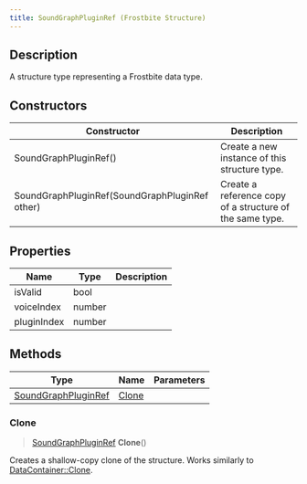 ```yaml
---
title: SoundGraphPluginRef (Frostbite Structure)
---
```

## Description

A structure type representing a Frostbite data type.

## Constructors

| Constructor                                    | Description                                              |
| ---------------------------------------------- | -------------------------------------------------------- |
| SoundGraphPluginRef()                          | Create a new instance of this structure type.            |
| SoundGraphPluginRef(SoundGraphPluginRef other) | Create a reference copy of a structure of the same type. |

## Properties

| Name        | Type   | Description |
| ----------- | ------ | ----------- |
| isValid     | bool   |             |
| voiceIndex  | number |             |
| pluginIndex | number |             |

## Methods

| Type                                       | Name            | Parameters |
| ------------------------------------------ | --------------- | ---------- |
| [SoundGraphPluginRef](SoundGraphPluginRef) | [Clone](#clone) |            |

### Clone

> [SoundGraphPluginRef](SoundGraphPluginRef) **Clone**()

Creates a shallow-copy clone of the structure. Works similarly to [DataContainer::Clone](/vext/ref/cls/shr/datacontainer#clone).
